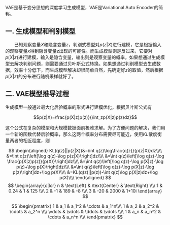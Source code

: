 VAE是基于变分思想的深度学习生成模型，VAE是Variational Auto Encoder的简称。
 
## 一. 生成模型和判别模型

&emsp;&emsp;已知观察变量$X$和隐含变量$z$，判别式模型对$p(z|X)$进行建模，它是根据输入的观察变量$x$得到隐含变量$z$出现的可能性。而生成模型则是反过来，它要对$p(X|z)$进行建模，输入是隐含变量，输出则是观察变量的概率。如果想通过生成模型去解决判别问题，则需要通过贝叶斯公式转换。如果想通过判别模型去生成数据，效率十分低下，而生成模型解决却很简单自然，先确定好$z$的取值，然后根据$p(X|z)$的分布进行随机采样就好了。

## 二. VAE模型推导过程

生成模型一般通过最大化后验概率的形式进行建模优化，根据贝叶斯公式有

$$p(z|X)=\frac{p(X|z)p(z)}{\int_zp(X|z)p(z)dz}$$

这个公式在复杂的模型和大规模数据面前极难求解。为了方便问题的解决，我们用一个新的函数代替后验概率，那么这两个概率分布需要尽可能近，使用$KL$散度衡量两者的相近程度，则

$$
\begin{aligned}
KL(q(z)||p(z|X))&=\int q(z)\log\frac{q(z)}{p(z|X)}dz\\\\
&=\int q(z)\left[\log q(z)-\log p(z|X)\right]dz\\\\
&=\int q(z)\left[\log q(z)-\log \frac{p(X|z)p(z)}{p(X)}\right]dz\\\\
&=\int q(z)\left[\log q(z)-\log p(X|z)-\log p(z)+\log p(X)\right]dz\\\\
&=\int q(z)\left[\log q(z)-\log p(X|z)-\log p(z)\right]dz+\log p(X)\\\\
&=KL(q(z)||p(z))-\int q(z)\log p(X|z)dz+\log p(X)\\\\
\end{aligned}
$$
$$
\begin{array}{c|lcr}
n & \text{Left} & \text{Center} & \text{Right} \\\\
1 & 0.24 & 1 & 125 \\\\
2 & -1 & 189 & -8 \\\\
3 & -20 & 2000 & 1+10i
\end{array}
$$

$$
  \begin{pmatrix}
  1 & a_1 & a_1^2 & \cdots & a_1^n\\\\
  1 & a_2 & a_2^2 & \cdots & a_2^n \\\\
  \vdots & \vdots & \ddots & \vdots \\\\  
  1 & a_n & a_n^2 & \cdots & a_n^n  \\\\
  \end{pmatrix}
$$
